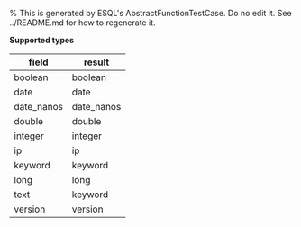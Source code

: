 % This is generated by ESQL's AbstractFunctionTestCase. Do no edit it. See ../README.md for how to regenerate it.

**Supported types**

| field | result |
| --- | --- |
| boolean | boolean |
| date | date |
| date_nanos | date_nanos |
| double | double |
| integer | integer |
| ip | ip |
| keyword | keyword |
| long | long |
| text | keyword |
| version | version |

